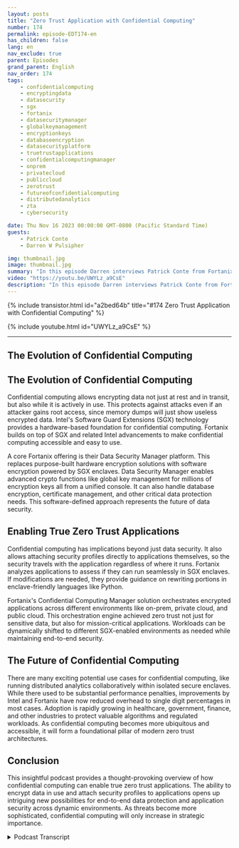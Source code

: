 ```yaml
---
layout: posts
title: "Zero Trust Application with Confidential Computing"
number: 174
permalink: episode-EDT174-en
has_children: false
lang: en
nav_exclude: true
parent: Episodes
grand_parent: English
nav_order: 174
tags:
    - confidentialcomputing
    - encryptingdata
    - datasecurity
    - sgx
    - fortanix
    - datasecuritymanager
    - globalkeymanagement
    - encryptionkeys
    - databaseencryption
    - datasecurityplatform
    - truetrustapplications
    - confidentialcomputingmanager
    - onprem
    - privatecloud
    - publiccloud
    - zerotrust
    - futureofconfidentialcomputing
    - distributedanalytics
    - zta
    - cybersecurity

date: Thu Nov 16 2023 00:00:00 GMT-0800 (Pacific Standard Time)
guests:
    - Patrick Conte
    - Darren W Pulsipher

img: thumbnail.jpg
image: thumbnail.jpg
summary: "In this episode Darren interviews Patrick Conte from Fortanix about leveraging confidential computing in securiting applications in zero trust architectures."
video: "https://youtu.be/UWYLz_a9CsE"
description: "In this episode Darren interviews Patrick Conte from Fortanix about leveraging confidential computing in securiting applications in zero trust architectures."
---
```


<div>
{% include transistor.html id="a2bed64b" title="#174 Zero Trust Application with Confidential Computing" %}

{% include youtube.html id="UWYLz_a9CsE" %}
</div>

---

## The Evolution of Confidential Computing

## The Evolution of Confidential Computing

Confidential computing allows encrypting data not just at rest and in transit, but also while it is actively in use. This protects against attacks even if an attacker gains root access, since memory dumps will just show useless encrypted data. Intel's Software Guard Extensions (SGX) technology provides a hardware-based foundation for confidential computing. Fortanix builds on top of SGX and related Intel advancements to make confidential computing accessible and easy to use.

A core Fortanix offering is their Data Security Manager platform. This replaces purpose-built hardware encryption solutions with software encryption powered by SGX enclaves. Data Security Manager enables advanced crypto functions like global key management for millions of encryption keys all from a unified console. It can also handle database encryption, certificate management, and other critical data protection needs. This software-defined approach represents the future of data security.

## Enabling True Zero Trust Applications

Confidential computing has implications beyond just data security. It also allows attaching security profiles directly to applications themselves, so the security travels with the application regardless of where it runs. Fortanix analyzes applications to assess if they can run seamlessly in SGX enclaves. If modifications are needed, they provide guidance on rewriting portions in enclave-friendly languages like Python.

Fortanix's Confidential Computing Manager solution orchestrates encrypted applications across different environments like on-prem, private cloud, and public cloud. This orchestration engine achieved zero trust not just for sensitive data, but also for mission-critical applications. Workloads can be dynamically shifted to different SGX-enabled environments as needed while maintaining end-to-end security.

## The Future of Confidential Computing

There are many exciting potential use cases for confidential computing, like running distributed analytics collaboratively within isolated secure enclaves. While there used to be substantial performance penalties, improvements by Intel and Fortanix have now reduced overhead to single digit percentages in most cases. Adoption is rapidly growing in healthcare, government, finance, and other industries to protect valuable algorithms and regulated workloads. As confidential computing becomes more ubiquitous and accessible, it will form a foundational pillar of modern zero trust architectures.

## Conclusion

This insightful podcast provides a thought-provoking overview of how confidential computing can enable true zero trust applications. The ability to encrypt data in use and attach security profiles to applications opens up intriguing new possibilities for end-to-end data protection and application security across dynamic environments. As threats become more sophisticated, confidential computing will only increase in strategic importance.



<details>
<summary> Podcast Transcript </summary>

<p></p>

</details>
